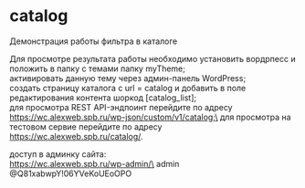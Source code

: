 # catalog
Демонстрация работы фильтра в каталоге

Для просмотре результата работы необходимо установить вордрпесс и положить в папку с темами папку myTheme;\
активировать данную тему через админ-панель WordPress;\
создать страницу каталога с url = catalog и добавить в поле редактирования контента шоркод [catalog_list];\
для просмотра REST API-эндпоинт перейдите по адресу https://wc.alexweb.spb.ru/wp-json/custom/v1/catalog;\
для просмотра на тестовом сервие перейдите по адресу https://wc.alexweb.spb.ru/catalog/.

доступ в админку сайта:\
https://wc.alexweb.spb.ru/wp-admin/\
admin\
@Q81xabwpY!06YVeKoUEoOPO
